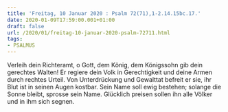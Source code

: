 ```yaml
---
title: 'Freitag, 10 Januar 2020 : Psalm 72(71),1-2.14.15bc.17.'
date: 2020-01-09T17:59:00.001+01:00
draft: false
url: /2020/01/freitag-10-januar-2020-psalm-72711.html
tags: 
- PSALMUS
---
```


Verleih dein Richteramt, o Gott, dem König, dem Königssohn gib dein gerechtes Walten! Er regiere dein Volk in Gerechtigkeit und deine Armen durch rechtes Urteil. Von Unterdrückung und Gewalttat befreit er sie, ihr Blut ist in seinen Augen kostbar. Sein Name soll ewig bestehen; solange die Sonne bleibt, sprosse sein Name. Glücklich preisen sollen ihn alle Völker und in ihm sich segnen.